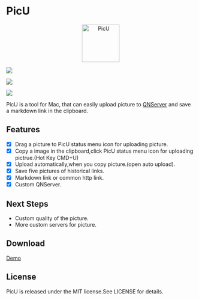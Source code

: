 
# PicU

<p align="center">

<img src="http://oj9hmf3lg.bkt.clouddn.com/2017022646287Icon_128x128@2x.png" alt="PicU" title="PicU" width="100" height="100"/>

</p>

<p align="center">


<a href="LICENSE"><img src="https://img.shields.io/cocoapods/l/Kingfisher.svg?style=flat"></a>

<a ><img src="https://img.shields.io/badge/language-swift-red.svg"></a>

<img src="https://img.shields.io/badge/platform-mac%20os-lightgrey.svg">


</p>

PicU is a  tool for Mac, that can easily upload picture to [QNServer](http://www.qiniu.com/) and save a markdown link in the clipboard.

## Features

- [x] Drag a picture to PicU status menu icon for uploading picture.
- [x] Copy a image in the clipboard,click PicU status menu icon for uploading pictrue.(Hot Key CMD+U)
- [x] Upload automatically,when you copy picture.(open auto upload).
- [x] Save five pictures of historical links.
- [x] Markdown link or common http link.
- [x] Custom QNServer.

## Next Steps

- Custom quality of the picture.
- More custom servers for picture.

## Download

[Demo](http://lzqup.com)



## License

PicU is released under the MIT license.See LICENSE for details.

